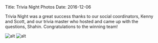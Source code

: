 Title: Trivia Night Photos
Date: 2016-12-06

Trivia Night was a great success thanks to our social coordinators, Kenny and Scott, and our trivia master who hosted and came up with the questions, Shahin. 
Congratulations to the winning team!

![alt]({filename}/images/trivia2016.jpg)
![alt]({filename}/images/trivia2016-2.jpg)


